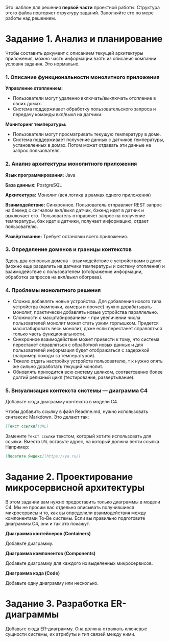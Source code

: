 Это шаблон для решения **первой части** проектной работы. Структура этого файла повторяет структуру заданий. Заполняйте его по мере работы над решением.

# Задание 1. Анализ и планирование

Чтобы составить документ с описанием текущей архитектуры приложения, можно часть информации взять из описания компании условия задания. Это нормально.

### 1. Описание функциональности монолитного приложения

**Управление отоплением:**

- Пользователи могут удаленно включать/выключать отопление в своих домах.
- Система поддерживает обработку пользовательского запроса и передачу команды вкл/выкл на датчики.

**Мониторинг температуры:**

- Пользователи могут просматривать текущую температуру в доме.
- Система поддерживает получение данных с датчиков температуры, установленных в домах. Потом может отдавать эти данные на запрос пользователя.

### 2. Анализ архитектуры монолитного приложения

**Язык программирования:** Java

**База данных:** PostgreSQL

**Архитектура:** Монолит (вся логика в рамках одного приложения)

**Взаимодействие:** Синхронное. Пользователь отправляет REST запрос на бэкенд c сигналом вкл/выкл датчик, бэкенд идет в датчик и выключает его. Пользователь отправляет запрос на получение температуры, бэк идет в датчики, получает информацию, отдает пользователю.

**Развёртывание:** Требует остановки всего приложения.

### 3. Определение доменов и границы контекстов

Здесь два основных домена - взаимодействие с устройствами в доме (можно еще разделить на датчики температуры и систему отопления) и взаимодействие с пользователем (отображение информации, обработка запросов на вкл/выкл обогрева).

### **4. Проблемы монолитного решения**

- Сложно добавлять новые устройства. Для добавления нового типа устройства (лампочки, камеры и прочее) нужно дорабатывать монолит, практически добавлять новые устройства параллельно.
- Сложности с масштабированием - при увеличении числа пользователей монолит может стать узким горлышком. Придется масштабировать весь монолит, даже если перестанет справляться только часть функциональности.
- Синхронное взаимодействие может привести к тому, что система перестанет справляться с обработкой новых данных и для пользователей информация будет отображаться с задержкой (например походы за температурой).
- Тяжело отдать настройку устройств пользователю, т к нужно опять же сильно доработать текущий монолит.
- Обновлять приходится всю систему целиком, соответсвенно более долгий релизный цикл (тестирование, развертывание).

### 5. Визуализация контекста системы — диаграмма С4

Добавьте сюда диаграмму контекста в модели C4.

Чтобы добавить ссылку в файл Readme.md, нужно использовать синтаксис Markdown. Это делают так:

```markdown
[Текст ссылки](URL)
```

Замените `Текст ссылки` текстом, который хотите использовать для ссылки. Вместо `URL` вставьте адрес, на который должна вести ссылка. Например:

```markdown
[Посетите Яндекс](https://ya.ru/)
```

# Задание 2. Проектирование микросервисной архитектуры

В этом задании вам нужно предоставить только диаграммы в модели C4. Мы не просим вас отдельно описывать получившиеся микросервисы и то, как вы определили взаимодействия между компонентами To-Be системы. Если вы правильно подготовите диаграммы C4, они и так это покажут.

**Диаграмма контейнеров (Containers)**

Добавьте диаграмму.

**Диаграмма компонентов (Components)**

Добавьте диаграмму для каждого из выделенных микросервисов.

**Диаграмма кода (Code)**

Добавьте одну диаграмму или несколько.

# Задание 3. Разработка ER-диаграммы

Добавьте сюда ER-диаграмму. Она должна отражать ключевые сущности системы, их атрибуты и тип связей между ними.
